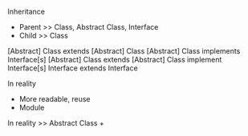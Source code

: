 Inheritance
+ Parent >> Class, Abstract Class, Interface
+ Child  >> Class

[Abstract] Class extends [Abstract] Class
[Abstract] Class implements Interface[s]
[Abstract] Class extends [Abstract] Class implement Interface[s]
Interface 		 extends Interface

In reality
+ More readable, reuse
+ Module

In reality >> Abstract Class
+ 